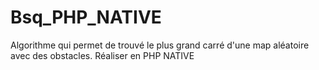 # Bsq_PHP_NATIVE
Algorithme qui permet de trouvé le plus grand carré d'une map aléatoire avec des obstacles. Réaliser en PHP NATIVE
